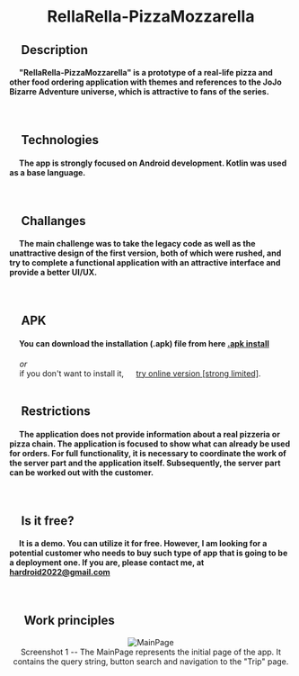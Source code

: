 # <p align="center">RellaRella-PizzaMozzarella</p>
## &emsp;**Description** 
#### &emsp; "RellaRella-PizzaMozzarella" is a prototype of a real-life pizza and other food ordering application with themes and references to the JoJo Bizarre Adventure universe, which is attractive to fans of the series.

<br>

## &emsp;**Technologies**
#### &emsp; The app is strongly focused on Android development. Kotlin was used as a base language.

<br>

## &emsp;**Challanges**
#### &emsp; The main challenge was to take the legacy code as well as the unattractive design of the first version, both of which were rushed, and try to complete a functional application with an attractive interface and provide a better UI/UX.
<br>

## &emsp;**APK** 
#### &emsp; You can download the installation (.apk) file from here <a href="https://drive.google.com/file/d/1-P6d77m2W5JYLn4mI663hjef3gAhB_To/view?usp=sharing"> .apk install</a>
&emsp; *or* 
<br> 
&emsp; if you don't want to install it,
&emsp; <a href="https://appetize.io/app/fp6r4m3naq4mxzzuhwt277byfq?device=pixel4&osVersion=11.0&scale=75&audio=true">try online version [strong limited]</a>.
<br>
<br>

##  &emsp;**Restrictions**
#### &emsp; The application does not provide information about a real pizzeria or pizza chain. The application is focused to show what can already be used for orders. For full functionality, it is necessary to coordinate the work of the server part and the application itself. Subsequently, the server part can be worked out with the customer.
<br>

##  &emsp;**Is it free?**
#### &emsp; It is a demo. You can utilize it for free. However, I am looking for a potential customer who needs to buy such type of app that is going to be a deployment one. If you are, please contact me, at hardroid2022@gmail.com
<br>

##  &emsp; **Work principles**

<div align="center">

 ![MainPage](https://github.com/ArtemBatkov/Sights-Navigator/assets/110242091/487898c0-8e2c-4980-be8e-f21c8c1f06c9) 
<br>
Screenshot 1 -- The MainPage represents the initial page of the app. It contains the query string, button search and navigation to the "Trip" page.
<br><br>

</div>
 
